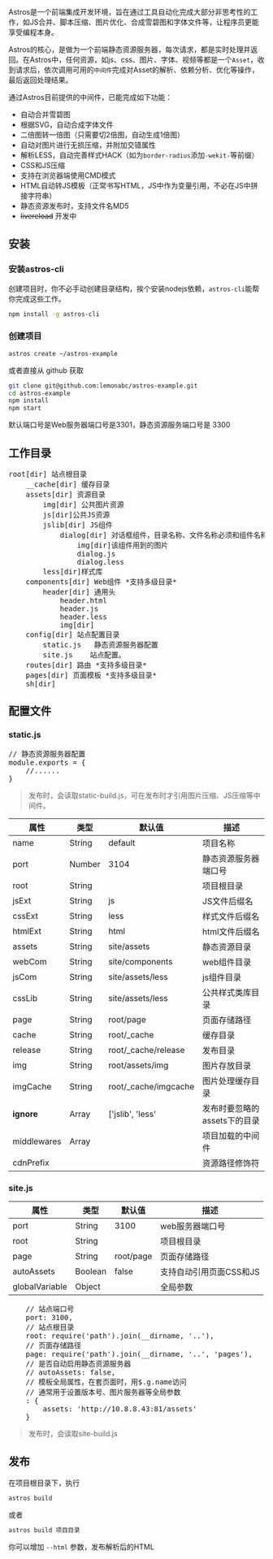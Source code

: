 Astros是一个前端集成开发环境，旨在通过工具自动化完成大部分非思考性的工作，如JS合并、脚本压缩、图片优化、合成雪碧图和字体文件等，让程序员更能享受编程本身。

Astros的核心，是做为一个前端静态资源服务器，每次请求，都是实时处理并返回。在Astros中，任何资源，如js、css、图片、字体、视频等都是一个`Asset`，收到请求后，依次调用可用的`中间件`完成对Asset的解析、依赖分析、优化等操作，最后返回处理结果。

通过Astros目前提供的中间件，已能完成如下功能：

* 自动合并雪碧图
* 根据SVG，自动合成字体文件
* 二倍图转一倍图（只需要切2倍图，自动生成1倍图）
* 自动对图片进行无损压缩，并附加交错属性
* 解析LESS，自动完善样式HACK（如为`border-radius`添加`-wekit-`等前缀）
* CSS和JS压缩
* 支持在浏览器端使用CMD模式
* HTML自动转JS模板（正常书写HTML，JS中作为变量引用，不必在JS中拼接字符串）
* 静态资源发布时，支持文件名MD5
* <del>livereload</del> 开发中

## 安装


### 安装astros-cli

创建项目时，你不必手动创建目录结构，挨个安装nodejs依赖，`astros-cli`能帮你完成这些工作。

``` bash
npm install -g astros-cli
```

### 创建项目

``` bash
astros create ~/astros-example
```
或者直接从 github 获取

``` bash
git clone git@github.com:lemonabc/astros-example.git
cd astros-example
npm install
npm start
```

默认端口号是Web服务器端口号是3301，静态资源服务端口号是 3300

## 工作目录
<pre>
root[dir] 站点根目录
    __cache[dir] 缓存目录
    assets[dir] 资源目录
        img[dir] 公共图片资源
        js[dir]公共JS资源
        jslib[dir] JS组件
            dialog[dir] 对话框组件，目录名称、文件名称必须和组件名称一致
                img[dir]该组件用到的图片
                dialog.js
                dialog.less
        less[dir]样式库
    components[dir] Web组件 *支持多级目录*
        header[dir] 通用头
            header.html
            header.js
            header.less
            img[dir]
    config[dir] 站点配置目录
        static.js   静态资源服务器配置
        site.js    站点配置。
    routes[dir] 路由 *支持多级目录*
    pages[dir] 页面模板 *支持多级目录*
    sh[dir]
</pre>

## 配置文件

### static.js
<pre>
// 静态资源服务器配置
module.exports = {
    //......
}
</pre>

>发布时，会读取static-build.js，可在发布时才引用图片压缩、JS压缩等中间件。

属性|类型|默认值|描述
----|----|----|----
name|String|default|项目名称
port|Number|3104| 静态资源服务器端口号
root|String||项目根目录
jsExt|String|js|JS文件后缀名
cssExt|String|less|样式文件后缀名
htmlExt|String|html|html文件后缀名
assets|String|site/assets|静态资源目录
webCom|String|site/components|web组件目录
jsCom|String|site/assets/less|js组件目录
cssLib|String|site/assets/less|公共样式类库目录
page|String|root/page|页面存储路径
cache|String|root/_cache|缓存目录
release|String|root/_cache/release|发布目录
img|String|root/assets/img|图片存放目录
imgCache|String|root/_cache/imgcache|图片处理缓存目录
**ignore**|Array|['jslib', 'less'|发布时要忽略的assets下的目录
middlewares|Array||项目加载的中间件
cdnPrefix|||资源路径修饰符

### site.js

属性|类型|默认值|描述
----|----|----|----
port|String|3100|web服务器端口号
root|String||项目根目录
page|String|root/page|页面存储路径
autoAssets|Boolean|false|支持自动引用页面CSS和JS
globalVariable|Object||全局参数


<pre>
    // 站点端口号
    port: 3100,
    // 站点根目录
    root: require('path').join(__dirname, '..'),
    // 页面存储路径
    page: require('path').join(__dirname, '..', 'pages'),
    // 是否自动启用静态资源服务器
    // autoAssets: false,
    // 模板全局属性，在套页面时，用$.g.name访问
    // 通常用于设置版本号、图片服务器等全局参数
    : {
        assets: 'http://10.8.8.43:81/assets'
    }
</pre>

>发布时，会读取site-build.js

## 发布

在项目根目录下，执行

``` bash
astros build
```

或者

``` bash
astros build 项目目录
```


你可以增加 `--html` 参数，发布解析后的HTML